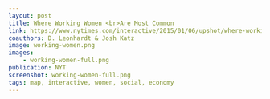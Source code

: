 ```yaml
---
layout: post
title: Where Working Women <br>Are Most Common
link: https://www.nytimes.com/interactive/2015/01/06/upshot/where-working-women-are-most-common.html
coauthors: D. Leonhardt & Josh Katz
image: working-women.png
images:
    - working-women-full.png
publication: NYT
screenshot: working-women-full.png
tags: map, interactive, women, social, economy
---
```

